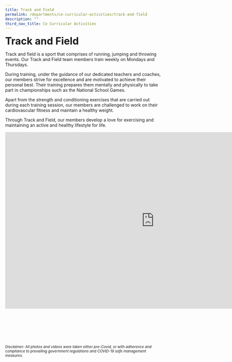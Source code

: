 ```yaml
---
title: Track and Field
permalink: /departments/co-curricular-activities/track-and-field
description: ""
third_nav_title: Co Curricular Activities
---
```

**<font size="6">Track and Field</font>**

Track and field is a sport that comprises of running, jumping and throwing events. Our Track and Field team members train weekly on&nbsp;Mondays and Thursdays.  
  
During training, under the guidance of our dedicated teachers&nbsp;and coaches, our members strive for excellence and are motivated to achieve their personal best. Their training prepares them mentally and physically to take part in championships such as the National School Games.  
  
Apart from the strength and conditioning exercises that are carried out during each training session, our members are challenged to work on their cardiovascular fitness and maintain a healthy weight.  
  
Through Track and Field, our members develop a love for exercising and maintaining an active and healthy lifestyle for life.



<iframe allowfullscreen="true" height="569" width="960" frameborder="0" src="https://docs.google.com/presentation/d/e/2PACX-1vSyKVZ-ba1WRH-tkCfMhtpjmuHn8gPFEMmjSdKvNzTCj66g_JbAFXH8xjBTRLwPY0Cidau6lnsbDZuQ/embed?start=true&amp;loop=true&amp;delayms=5000"></iframe>

<br><br><br><br><br><br>
<sup>_Disclaimer: All photos and videos were taken either pre-Covid, or with adherence and compliance to prevailing government regulations and COVID-19 safe management measures._</sup>
